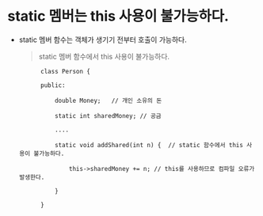# static 멤버는 this 사용이 불가능하다.

- static 멤버 함수는 객체가 생기기 전부터 호출이 가능하다.

    > static 멤버 함수에서 this 사용이 불가능하다.


            class Person {

            public:

                double Money;   // 개인 소유의 돈

                static int sharedMoney; // 공금

                ....

                static void addShared(int n) {  // static 함수에서 this 사용이 불가능하다.
                
                    this->sharedMoney += n; // this를 사용하므로 컴파일 오류가 발생한다.
                
                }

            }